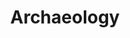 ---
title: Archaeology
crosslinks:
- autotldr
- youtubefactsbot
- worldpolitics
- pics
- AskHistorians
- history
- urbanexploration
- ww2
- CemeteryPreservation
- AcademicBiblical
- ancientrome
- Whatisthis
- whatisthisthing
- AncientWorld
- Egypt
- todayilearned
- Anthropology
- geology
- john_yukis_bots
- ArtefactPorn
---